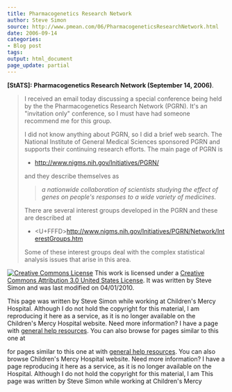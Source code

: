```yaml
---
title: Pharmacogenetics Research Network
author: Steve Simon
source: http://www.pmean.com/06/PharmacogeneticsResearchNetwork.html
date: 2006-09-14
categories:
- Blog post
tags:
output: html_document
page_update: partial
---
```

**[StATS]:** **Pharmacogenetics Research Network
(September 14, 2006)**.

> I received an email today discussing a special conference being held
> by the the Pharmacogenetics Research Network (PGRN). It's an
> "invitation only" conference, so I must have had someone recommend
> me for this group.
>
> I did not know anything about PGRN, so I did a brief web search. The
> National Institute of General Medical Sciences sponsored PGRN and
> supports their continuing research efforts. The main page of PGRN is
>
> -   <http://www.nigms.nih.gov/Initiatives/PGRN/>
>
> and they describe themselves as
>
> > *a nationwide collaboration of scientists studying the effect of
> > genes on people's responses to a wide variety of medicines.*
>
> There are several interest groups developed in the PGRN and these are
> described at
>
> -   <U+FFFD><http://www.nigms.nih.gov/Initiatives/PGRN/Network/InterestGroups.htm>
>
> Some of these interest groups deal with the complex statistical
> analysis issues that arise in this area.

[![Creative Commons
License](http://i.creativecommons.org/l/by/3.0/us/80x15.png)](http://creativecommons.org/licenses/by/3.0/us/)
This work is licensed under a [Creative Commons Attribution 3.0 United
States License](http://creativecommons.org/licenses/by/3.0/us/). It was
written by Steve Simon and was last modified on 04/01/2010.

This page was written by Steve Simon while working at Children's Mercy
Hospital. Although I do not hold the copyright for this material, I am
reproducing it here as a service, as it is no longer available on the
Children's Mercy Hospital website. Need more information? I have a page
with [general help resources](../GeneralHelp.html). You can also browse
for pages similar to this one at
<!---More--->
for pages similar to this one at
with [general help resources](../GeneralHelp.html). You can also browse
Children's Mercy Hospital website. Need more information? I have a page
reproducing it here as a service, as it is no longer available on the
Hospital. Although I do not hold the copyright for this material, I am
This page was written by Steve Simon while working at Children's Mercy

<!---Do not use
**[StATS]:** **Pharmacogenetics Research Network
This page was written by Steve Simon while working at Children's Mercy
Hospital. Although I do not hold the copyright for this material, I am
reproducing it here as a service, as it is no longer available on the
Children's Mercy Hospital website. Need more information? I have a page
with [general help resources](../GeneralHelp.html). You can also browse
for pages similar to this one at
page_update: partial
--->

